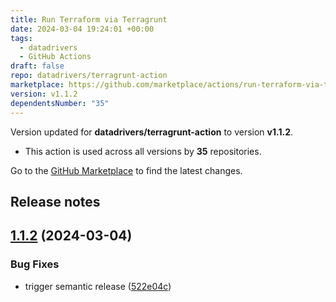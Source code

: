 ```yaml
---
title: Run Terraform via Terragrunt
date: 2024-03-04 19:24:01 +00:00
tags:
  - datadrivers
  - GitHub Actions
draft: false
repo: datadrivers/terragrunt-action
marketplace: https://github.com/marketplace/actions/run-terraform-via-terragrunt
version: v1.1.2
dependentsNumber: "35"
---
```



Version updated for **datadrivers/terragrunt-action** to version **v1.1.2**.
- This action is used across all versions by **35** repositories.

Go to the [GitHub Marketplace](https://github.com/marketplace/actions/run-terraform-via-terragrunt) to find the latest changes.

## Release notes

## [1.1.2](https://github.com/datadrivers/terragrunt-action/compare/v1.1.1...v1.1.2) (2024-03-04)


### Bug Fixes

* trigger semantic release ([522e04c](https://github.com/datadrivers/terragrunt-action/commit/522e04cc528df9f38e6af63ac97883d6dc7fefd4))




